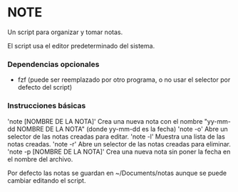 # NOTE

Un script para organizar y tomar notas.  

El script usa el editor predeterminado del sistema.

### Dependencias opcionales
- fzf (puede ser reemplazado por otro programa, o no usar el selector por defecto del script)

### Instrucciones básicas
'note [NOMBRE DE LA NOTA]' Crea una nueva nota con el nombre "yy-mm-dd NOMBRE DE LA NOTA" (donde yy-mm-dd es la fecha)
'note -o' Abre un selector de las notas creadas para editar.
'note -l' Muestra una lista de las notas creadas.
'note -r' Abre un selector de las notas creadas para eliminar.
'note -p [NOMBRE DE LA NOTA]' Crea una nueva nota sin poner la fecha en el nombre del archivo.  

Por defecto las notas se guardan en ~/Documents/notas aunque se puede cambiar editando el script.
